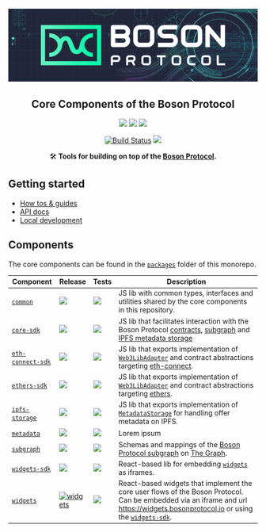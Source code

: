 [![banner](docs/assets/banner.png)](https://bosonprotocol.io)

<h2 align="center">Core Components of the Boson Protocol</h2>

<div align="center">

<a href="">![](https://img.shields.io/badge/license-Apache--2.0-brightgreen?style=flat-square)</a>
<a href="https://discord.com/invite/QSdtKRaap6">![](https://img.shields.io/badge/Chat%20on-Discord-%235766f2?style=flat-square)</a>
<a href="https://twitter.com/BosonProtocol">![](https://img.shields.io/twitter/follow/BosonProtocol?style=social)</a>

<a href="https://github.com/bosonprotocol/core-components/actions/workflows/ci.yaml">[![Build Status](https://github.com/bosonprotocol/core-components/actions/workflows/ci.yaml/badge.svg)](https://github.com/bosonprotocol/core-components/actions/workflows/ci.yaml)</a>
![](https://img.shields.io/badge/Coverage-18%25-F2C572.svg?prefix=$coverage$)

</div align="center">

<div align="center">

🛠️ **Tools for building on top of the [Boson Protocol](https://bosonprotocol.io).**

</div>

## Getting started

- [How tos & guides]()
- [API docs](docs/README.md)
- [Local development](docs/local-development.md)

## Components

The core components can be found in the [`packages`](/packages) folder of this monorepo.

| Component | Release | Tests | Description |
| ---- | ---- | -------- | -------- |
| [`common`](/packages/common/README.md) | ![](https://img.shields.io/badge/npm-0.0.0-blue?style=flat-square) | ![](https://img.shields.io/badge/Coverage-34%25-red.svg?prefix=$common-summary$) | JS lib with common types, interfaces and utilities shared by the core components in this repository. |
| [`core-sdk`](/packages/core-sdk/README.md) | ![](https://img.shields.io/badge/npm-0.0.0-blue?style=flat-square) | ![](https://img.shields.io/badge/Coverage-0%25-red.svg?prefix=$core-sdk-summary$) | JS lib that facilitates interaction with the Boson Protocol [contracts](https://github.com/bosonprotocol/boson-protocol-contracts), [subgraph](/packages/subgraph/README.md) and [IPFS metadata storage](/packages/ipfs-storage/README.md) |
| [`eth-connect-sdk`](/packages/eth-connect-sdk/README.md) | ![](https://img.shields.io/badge/npm-0.0.0-blue?style=flat-square) | ![](https://img.shields.io/badge/Coverage-0%25-red.svg?prefix=$eth-connect-sdk-summary$) | JS lib that exports implementation of [`Web3LibAdapter`](/packages/eth-connect-sdk/src/eth-connect-adapter.ts) and contract abstractions targeting [eth-connect](https://github.com/decentraland/eth-connect). |
| [`ethers-sdk`](/packages/ethers-sdk/src/ethers-adapter.ts) | ![](https://img.shields.io/badge/npm-0.0.0-blue?style=flat-square) | ![](https://img.shields.io/badge/Coverage-0%25-red.svg?prefix=$ethers-sdk-summary$) | JS lib that exports implementation of [`Web3LibAdapter`](/packages/ethers-sdk/src/ethers-adapter.ts) and contract abstractions targeting [ethers](https://github.com/ethers-io/ethers.js). |
| [`ipfs-storage`](/packages/ipfs-storage/README.md) | ![](https://img.shields.io/badge/npm-0.0.0-blue?style=flat-square) | ![](https://img.shields.io/badge/Coverage-0%25-red.svg?prefix=$ipfs-storage-summary$) | JS lib that exports implementation of [`MetadataStorage`](/packages/ipfs-storage/src/ipfs.ts) for handling offer metadata on IPFS. |
| [`metadata`](/packages/metadata/README.md) | ![](https://img.shields.io/badge/npm-0.0.0-blue?style=flat-square) | ![](https://img.shields.io/badge/Coverage-83%25-green.svg?prefix=$metadata-summary$) | Lorem ipsum |
| [`subgraph`](/packages/subgraph/README.md) | ![](https://img.shields.io/badge/The%20Graph-Hosted-blueviolet?style=flat-square) | ![](https://img.shields.io/badge/Coverage-50%25-lightgrey.svg?prefix=$subgraph-summary$) | Schemas and mappings of the [Boson Protocol subgraph]() on [The Graph](https://thegraph.com/en/). |
| [`widgets-sdk`](/packages/widgets-sdk/README.md) | ![](https://img.shields.io/badge/npm-0.0.0-blue?style=flat-square) | ![](https://img.shields.io/badge/Coverage-50%25-lightgrey.svg?prefix=$widgets-sdk-summary$) | React-based lib for embedding [`widgets`](/packages/widgets/README.md) as iframes. |
| [`widgets`](/packages/widgets/README.md) | [![widgets](https://img.shields.io/badge/url-widgets-green)](https://widgets.bosonprotocol.io) |  ![](https://img.shields.io/badge/Coverage-50%25-lightgrey.svg?prefix=$widgets-summary$) |React-based widgets that implement the core user flows of the Boson Protocol. Can be embedded via an iframe and url https://widgets.bosonprotocol.io or using the [`widgets-sdk`](/packages/widgets-sdk/README.md). |
